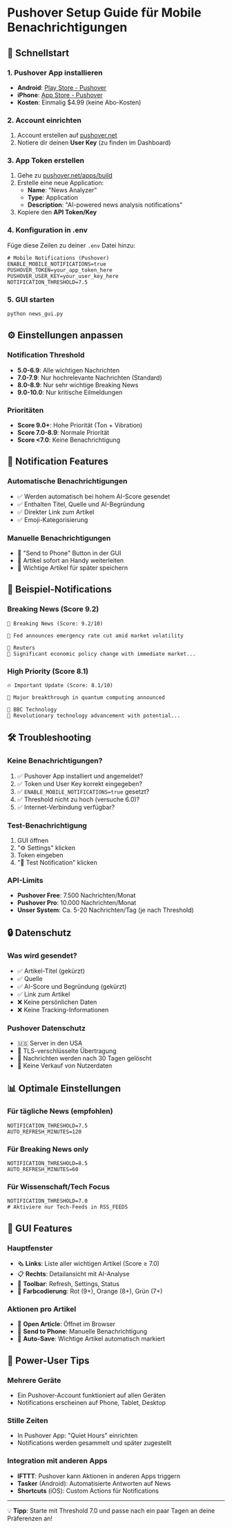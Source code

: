 # Pushover Setup Guide für Mobile Benachrichtigungen

## 🚀 Schnellstart

### 1. Pushover App installieren
- **Android**: [Play Store - Pushover](https://play.google.com/store/apps/details?id=net.superblock.pushover)
- **iPhone**: [App Store - Pushover](https://apps.apple.com/app/pushover-notifications/id506088175)
- **Kosten**: Einmalig $4.99 (keine Abo-Kosten)

### 2. Account einrichten
1. Account erstellen auf [pushover.net](https://pushover.net)
2. Notiere dir deinen **User Key** (zu finden im Dashboard)

### 3. App Token erstellen
1. Gehe zu [pushover.net/apps/build](https://pushover.net/apps/build)
2. Erstelle eine neue Application:
   - **Name**: "News Analyzer"
   - **Type**: Application
   - **Description**: "AI-powered news analysis notifications"
3. Kopiere den **API Token/Key**

### 4. Konfiguration in .env
Füge diese Zeilen zu deiner `.env` Datei hinzu:

```env
# Mobile Notifications (Pushover)
ENABLE_MOBILE_NOTIFICATIONS=true
PUSHOVER_TOKEN=your_app_token_here
PUSHOVER_USER_KEY=your_user_key_here
NOTIFICATION_THRESHOLD=7.5
```

### 5. GUI starten
```bash
python news_gui.py
```

## ⚙️ Einstellungen anpassen

### Notification Threshold
- **5.0-6.9**: Alle wichtigen Nachrichten
- **7.0-7.9**: Nur hochrelevante Nachrichten (Standard)
- **8.0-8.9**: Nur sehr wichtige Breaking News
- **9.0-10.0**: Nur kritische Eilmeldungen

### Prioritäten
- **Score 9.0+**: Hohe Priorität (Ton + Vibration)
- **Score 7.0-8.9**: Normale Priorität
- **Score <7.0**: Keine Benachrichtigung

## 📱 Notification Features

### Automatische Benachrichtigungen
- ✅ Werden automatisch bei hohem AI-Score gesendet
- ✅ Enthalten Titel, Quelle und AI-Begründung
- ✅ Direkter Link zum Artikel
- ✅ Emoji-Kategorisierung

### Manuelle Benachrichtigungen
- 📱 "Send to Phone" Button in der GUI
- 🔗 Artikel sofort an Handy weiterleiten
- 💾 Wichtige Artikel für später speichern

## 🎯 Beispiel-Notifications

### Breaking News (Score 9.2)
```
🚨 Breaking News (Score: 9.2/10)

📰 Fed announces emergency rate cut amid market volatility

🏢 Reuters
🧠 Significant economic policy change with immediate market...
```

### High Priority (Score 8.1)
```
🔥 Important Update (Score: 8.1/10)

📰 Major breakthrough in quantum computing announced

🏢 BBC Technology
🧠 Revolutionary technology advancement with potential...
```

## 🛠️ Troubleshooting

### Keine Benachrichtigungen?
1. ✅ Pushover App installiert und angemeldet?
2. ✅ Token und User Key korrekt eingegeben?
3. ✅ `ENABLE_MOBILE_NOTIFICATIONS=true` gesetzt?
4. ✅ Threshold nicht zu hoch (versuche 6.0)?
5. ✅ Internet-Verbindung verfügbar?

### Test-Benachrichtigung
1. GUI öffnen
2. "⚙️ Settings" klicken
3. Token eingeben
4. "📱 Test Notification" klicken

### API-Limits
- **Pushover Free**: 7.500 Nachrichten/Monat
- **Pushover Pro**: 10.000 Nachrichten/Monat
- **Unser System**: Ca. 5-20 Nachrichten/Tag (je nach Threshold)

## 🔒 Datenschutz

### Was wird gesendet?
- ✅ Artikel-Titel (gekürzt)
- ✅ Quelle
- ✅ AI-Score und Begründung (gekürzt)
- ✅ Link zum Artikel
- ❌ Keine persönlichen Daten
- ❌ Keine Tracking-Informationen

### Pushover Datenschutz
- 🇺🇸 Server in den USA
- 🔐 TLS-verschlüsselte Übertragung
- 📱 Nachrichten werden nach 30 Tagen gelöscht
- 💾 Keine Verkauf von Nutzerdaten

## 📊 Optimale Einstellungen

### Für tägliche News (empfohlen)
```env
NOTIFICATION_THRESHOLD=7.5
AUTO_REFRESH_MINUTES=120
```

### Für Breaking News only
```env
NOTIFICATION_THRESHOLD=8.5
AUTO_REFRESH_MINUTES=60
```

### Für Wissenschaft/Tech Focus
```env
NOTIFICATION_THRESHOLD=7.0
# Aktiviere nur Tech-Feeds in RSS_FEEDS
```

## 🎨 GUI Features

### Hauptfenster
- 🗞️ **Links**: Liste aller wichtigen Artikel (Score ≥ 7.0)
- 📋 **Rechts**: Detailansicht mit AI-Analyse
- 🔄 **Toolbar**: Refresh, Settings, Status
- 🎯 **Farbcodierung**: Rot (9+), Orange (8+), Grün (7+)

### Aktionen pro Artikel
- 🔗 **Open Article**: Öffnet im Browser
- 📱 **Send to Phone**: Manuelle Benachrichtigung
- 💾 **Auto-Save**: Wichtige Artikel automatisch markiert

## 🚀 Power-User Tips

### Mehrere Geräte
- Ein Pushover-Account funktioniert auf allen Geräten
- Notifications erscheinen auf Phone, Tablet, Desktop

### Stille Zeiten
- In Pushover App: "Quiet Hours" einrichten
- Notifications werden gesammelt und später zugestellt

### Integration mit anderen Apps
- **IFTTT**: Pushover kann Aktionen in anderen Apps triggern
- **Tasker** (Android): Automatisierte Antworten auf News
- **Shortcuts** (iOS): Custom Actions für Notifications

---

💡 **Tipp**: Starte mit Threshold 7.0 und passe nach ein paar Tagen an deine Präferenzen an!
